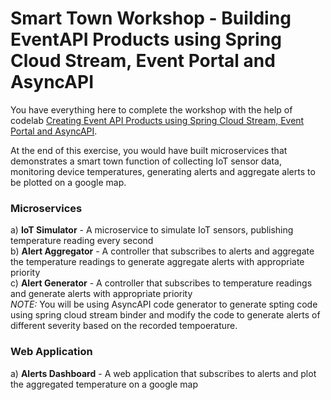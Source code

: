 # Smart Town Workshop - Building EventAPI Products using Spring Cloud Stream, Event Portal and AsyncAPI

You have everything here to complete the workshop with the help of codelab [Creating Event API Products using Spring Cloud Stream, Event Portal and AsyncAPI](https://codelabs.solace.dev/create-api-products-using-scs-and-ep).

At the end of this exercise, you would have built microservices that demonstrates a smart town function of collecting IoT sensor data, monitoring device temperatures, generating alerts and aggregate alerts to be plotted on a google map.

### Microservices

a) __IoT Simulator__ - A microservice to simulate IoT sensors, publishing temperature reading every second      
b) __Alert Aggregator__ - A controller that subscribes to alerts and aggregate the temperature readings to generate aggregate alerts with appropriate priority      
c) __Alert Generator__ - A controller that subscribes to temperature readings and generate alerts with appropriate priority         
	_NOTE:_ You will be using AsyncAPI code generator to generate spting code using spring cloud stream binder and modify the code to generate alerts of different severity based on the recorded tempoerature.

### Web Application

a) __Alerts Dashboard__ - A web application that subscribes to alerts and plot the aggregated temperature on a google map

